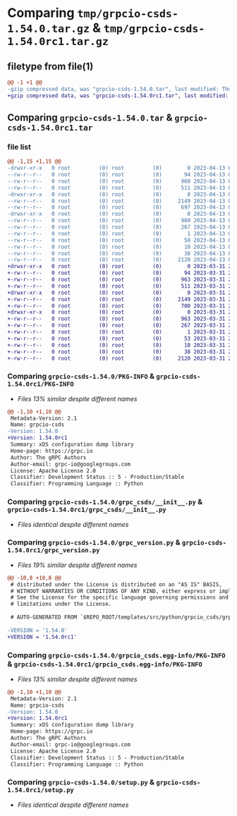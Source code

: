 # Comparing `tmp/grpcio-csds-1.54.0.tar.gz` & `tmp/grpcio-csds-1.54.0rc1.tar.gz`

## filetype from file(1)

```diff
@@ -1 +1 @@
-gzip compressed data, was "grpcio-csds-1.54.0.tar", last modified: Thu Apr 13 00:49:27 2023, max compression
+gzip compressed data, was "grpcio-csds-1.54.0rc1.tar", last modified: Fri Mar 31 21:34:19 2023, max compression
```

## Comparing `grpcio-csds-1.54.0.tar` & `grpcio-csds-1.54.0rc1.tar`

### file list

```diff
@@ -1,15 +1,15 @@
-drwxr-xr-x   0 root         (0) root         (0)        0 2023-04-13 00:49:27.051496 grpcio-csds-1.54.0/
--rw-r--r--   0 root         (0) root         (0)       94 2023-04-13 00:42:03.000000 grpcio-csds-1.54.0/MANIFEST.in
--rw-r--r--   0 root         (0) root         (0)      960 2023-04-13 00:49:27.047496 grpcio-csds-1.54.0/PKG-INFO
--rw-r--r--   0 root         (0) root         (0)      511 2023-04-13 00:42:03.000000 grpcio-csds-1.54.0/README.rst
-drwxr-xr-x   0 root         (0) root         (0)        0 2023-04-13 00:49:27.043496 grpcio-csds-1.54.0/grpc_csds/
--rw-r--r--   0 root         (0) root         (0)     2149 2023-04-13 00:42:03.000000 grpcio-csds-1.54.0/grpc_csds/__init__.py
--rw-r--r--   0 root         (0) root         (0)      697 2023-04-13 00:42:03.000000 grpcio-csds-1.54.0/grpc_version.py
-drwxr-xr-x   0 root         (0) root         (0)        0 2023-04-13 00:49:27.047496 grpcio-csds-1.54.0/grpcio_csds.egg-info/
--rw-r--r--   0 root         (0) root         (0)      960 2023-04-13 00:49:26.000000 grpcio-csds-1.54.0/grpcio_csds.egg-info/PKG-INFO
--rw-r--r--   0 root         (0) root         (0)      267 2023-04-13 00:49:26.000000 grpcio-csds-1.54.0/grpcio_csds.egg-info/SOURCES.txt
--rw-r--r--   0 root         (0) root         (0)        1 2023-04-13 00:49:26.000000 grpcio-csds-1.54.0/grpcio_csds.egg-info/dependency_links.txt
--rw-r--r--   0 root         (0) root         (0)       50 2023-04-13 00:49:26.000000 grpcio-csds-1.54.0/grpcio_csds.egg-info/requires.txt
--rw-r--r--   0 root         (0) root         (0)       10 2023-04-13 00:49:26.000000 grpcio-csds-1.54.0/grpcio_csds.egg-info/top_level.txt
--rw-r--r--   0 root         (0) root         (0)       38 2023-04-13 00:49:27.051496 grpcio-csds-1.54.0/setup.cfg
--rw-r--r--   0 root         (0) root         (0)     2120 2023-04-13 00:42:03.000000 grpcio-csds-1.54.0/setup.py
+drwxr-xr-x   0 root         (0) root         (0)        0 2023-03-31 21:34:19.575797 grpcio-csds-1.54.0rc1/
+-rw-r--r--   0 root         (0) root         (0)       94 2023-03-31 21:09:23.000000 grpcio-csds-1.54.0rc1/MANIFEST.in
+-rw-r--r--   0 root         (0) root         (0)      963 2023-03-31 21:34:19.575797 grpcio-csds-1.54.0rc1/PKG-INFO
+-rw-r--r--   0 root         (0) root         (0)      511 2023-03-31 21:09:23.000000 grpcio-csds-1.54.0rc1/README.rst
+drwxr-xr-x   0 root         (0) root         (0)        0 2023-03-31 21:34:19.571797 grpcio-csds-1.54.0rc1/grpc_csds/
+-rw-r--r--   0 root         (0) root         (0)     2149 2023-03-31 21:09:23.000000 grpcio-csds-1.54.0rc1/grpc_csds/__init__.py
+-rw-r--r--   0 root         (0) root         (0)      700 2023-03-31 21:09:23.000000 grpcio-csds-1.54.0rc1/grpc_version.py
+drwxr-xr-x   0 root         (0) root         (0)        0 2023-03-31 21:34:19.575797 grpcio-csds-1.54.0rc1/grpcio_csds.egg-info/
+-rw-r--r--   0 root         (0) root         (0)      963 2023-03-31 21:34:19.000000 grpcio-csds-1.54.0rc1/grpcio_csds.egg-info/PKG-INFO
+-rw-r--r--   0 root         (0) root         (0)      267 2023-03-31 21:34:19.000000 grpcio-csds-1.54.0rc1/grpcio_csds.egg-info/SOURCES.txt
+-rw-r--r--   0 root         (0) root         (0)        1 2023-03-31 21:34:19.000000 grpcio-csds-1.54.0rc1/grpcio_csds.egg-info/dependency_links.txt
+-rw-r--r--   0 root         (0) root         (0)       53 2023-03-31 21:34:19.000000 grpcio-csds-1.54.0rc1/grpcio_csds.egg-info/requires.txt
+-rw-r--r--   0 root         (0) root         (0)       10 2023-03-31 21:34:19.000000 grpcio-csds-1.54.0rc1/grpcio_csds.egg-info/top_level.txt
+-rw-r--r--   0 root         (0) root         (0)       38 2023-03-31 21:34:19.575797 grpcio-csds-1.54.0rc1/setup.cfg
+-rw-r--r--   0 root         (0) root         (0)     2120 2023-03-31 21:09:23.000000 grpcio-csds-1.54.0rc1/setup.py
```

### Comparing `grpcio-csds-1.54.0/PKG-INFO` & `grpcio-csds-1.54.0rc1/PKG-INFO`

 * *Files 13% similar despite different names*

```diff
@@ -1,10 +1,10 @@
 Metadata-Version: 2.1
 Name: grpcio-csds
-Version: 1.54.0
+Version: 1.54.0rc1
 Summary: xDS configuration dump library
 Home-page: https://grpc.io
 Author: The gRPC Authors
 Author-email: grpc-io@googlegroups.com
 License: Apache License 2.0
 Classifier: Development Status :: 5 - Production/Stable
 Classifier: Programming Language :: Python
```

### Comparing `grpcio-csds-1.54.0/grpc_csds/__init__.py` & `grpcio-csds-1.54.0rc1/grpc_csds/__init__.py`

 * *Files identical despite different names*

### Comparing `grpcio-csds-1.54.0/grpc_version.py` & `grpcio-csds-1.54.0rc1/grpc_version.py`

 * *Files 19% similar despite different names*

```diff
@@ -10,8 +10,8 @@
 # distributed under the License is distributed on an "AS IS" BASIS,
 # WITHOUT WARRANTIES OR CONDITIONS OF ANY KIND, either express or implied.
 # See the License for the specific language governing permissions and
 # limitations under the License.
 
 # AUTO-GENERATED FROM `$REPO_ROOT/templates/src/python/grpcio_csds/grpc_version.py.template`!!!
 
-VERSION = '1.54.0'
+VERSION = '1.54.0rc1'
```

### Comparing `grpcio-csds-1.54.0/grpcio_csds.egg-info/PKG-INFO` & `grpcio-csds-1.54.0rc1/grpcio_csds.egg-info/PKG-INFO`

 * *Files 13% similar despite different names*

```diff
@@ -1,10 +1,10 @@
 Metadata-Version: 2.1
 Name: grpcio-csds
-Version: 1.54.0
+Version: 1.54.0rc1
 Summary: xDS configuration dump library
 Home-page: https://grpc.io
 Author: The gRPC Authors
 Author-email: grpc-io@googlegroups.com
 License: Apache License 2.0
 Classifier: Development Status :: 5 - Production/Stable
 Classifier: Programming Language :: Python
```

### Comparing `grpcio-csds-1.54.0/setup.py` & `grpcio-csds-1.54.0rc1/setup.py`

 * *Files identical despite different names*

